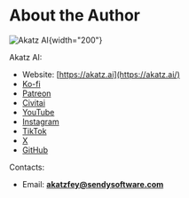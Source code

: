 # About the Author

![Akatz AI](../assets/akatz_logo_small.png){width="200"}

Akatz AI:

- Website: [https://akatz.ai](https://akatz.ai/)
- [Ko-fi](https://ko-fi.com/akatz)
- [Patreon](http://patreon.com/Akatz)
- [Civitai](https://civitai.com/user/akatz)
- [YouTube](https://www.youtube.com/@akatz_ai)
- [Instagram](https://www.instagram.com/akatz.ai/)
- [TikTok](https://www.tiktok.com/@akatz_ai)
- [X](https://x.com/akatz_ai)
- [GitHub](https://github.com/akatz-ai)

Contacts:

- Email: **akatzfey@sendysoftware.com**